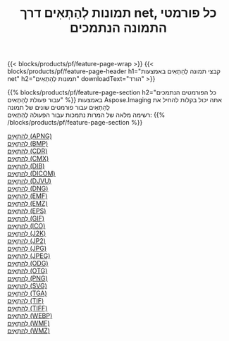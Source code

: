 ﻿---
title: תמונות לְהַתְאִים דרך net, כל פורמטי התמונה הנתמכים 
weight: 3920
url: /he/net/adjust 
lang: he
langdirlevel: 2
locales: zh-hans,ja,it,ru,de,es,fr,nl,id,lt,pl,pt,vi,tr,ko,zh-hant,ar,hi,th,sv,cs,uk,he
description: באמצעות Aspose.Imaging תוכל בקלות לְהַתְאִים תמונות באמצעות net
---

{{< blocks/products/pf/feature-page-wrap >}}
{{< blocks/products/pf/feature-page-header h1="קבצי תמונה לְהַתְאִים באמצעות net" h2="תמונות לְהַתְאִים" downloadText="הורד" >}}


{{% blocks/products/pf/feature-page-section  h2="כל הפורמטים הנתמכים עבור פעולת לְהַתְאִים" %}}
באמצעות Aspose.Imaging אתה יכול בקלות להחיל את לְהַתְאִים עבור פורמטים שונים של תמונה
<br/>
רשימה מלאה של המרות נתמכות עבור הפעולה לְהַתְאִים:
{{% /blocks/products/pf/feature-page-section %}}
<div class="container-fluid productfamilypage bg-gray">
    <div class="convertypes bg-gray agp-content section">
        <div class="container">
		<div class="row other-converters">
		    <div class='col-md-2 other-converter remove-lp remove-rp'><a href="/imaging/he/net/adjust/apng" >לְהַתְאִים (APNG)</a></div><div class='col-md-2 other-converter remove-lp remove-rp'><a href="/imaging/he/net/adjust/bmp" >לְהַתְאִים (BMP)</a></div><div class='col-md-2 other-converter remove-lp remove-rp'><a href="/imaging/he/net/adjust/cdr" >לְהַתְאִים (CDR)</a></div><div class='col-md-2 other-converter remove-lp remove-rp'><a href="/imaging/he/net/adjust/cmx" >לְהַתְאִים (CMX)</a></div><div class='col-md-2 other-converter remove-lp remove-rp'><a href="/imaging/he/net/adjust/dib" >לְהַתְאִים (DIB)</a></div><div class='col-md-2 other-converter remove-lp remove-rp'><a href="/imaging/he/net/adjust/dicom" >לְהַתְאִים (DICOM)</a></div><div class='col-md-2 other-converter remove-lp remove-rp'><a href="/imaging/he/net/adjust/djvu" >לְהַתְאִים (DJVU)</a></div><div class='col-md-2 other-converter remove-lp remove-rp'><a href="/imaging/he/net/adjust/dng" >לְהַתְאִים (DNG)</a></div><div class='col-md-2 other-converter remove-lp remove-rp'><a href="/imaging/he/net/adjust/emf" >לְהַתְאִים (EMF)</a></div><div class='col-md-2 other-converter remove-lp remove-rp'><a href="/imaging/he/net/adjust/emz" >לְהַתְאִים (EMZ)</a></div><div class='col-md-2 other-converter remove-lp remove-rp'><a href="/imaging/he/net/adjust/eps" >לְהַתְאִים (EPS)</a></div><div class='col-md-2 other-converter remove-lp remove-rp'><a href="/imaging/he/net/adjust/gif" >לְהַתְאִים (GIF)</a></div><div class='col-md-2 other-converter remove-lp remove-rp'><a href="/imaging/he/net/adjust/ico" >לְהַתְאִים (ICO)</a></div><div class='col-md-2 other-converter remove-lp remove-rp'><a href="/imaging/he/net/adjust/j2k" >לְהַתְאִים (J2K)</a></div><div class='col-md-2 other-converter remove-lp remove-rp'><a href="/imaging/he/net/adjust/jp2" >לְהַתְאִים (JP2)</a></div><div class='col-md-2 other-converter remove-lp remove-rp'><a href="/imaging/he/net/adjust/jpg" >לְהַתְאִים (JPG)</a></div><div class='col-md-2 other-converter remove-lp remove-rp'><a href="/imaging/he/net/adjust/jpeg" >לְהַתְאִים (JPEG)</a></div><div class='col-md-2 other-converter remove-lp remove-rp'><a href="/imaging/he/net/adjust/odg" >לְהַתְאִים (ODG)</a></div><div class='col-md-2 other-converter remove-lp remove-rp'><a href="/imaging/he/net/adjust/otg" >לְהַתְאִים (OTG)</a></div><div class='col-md-2 other-converter remove-lp remove-rp'><a href="/imaging/he/net/adjust/png" >לְהַתְאִים (PNG)</a></div><div class='col-md-2 other-converter remove-lp remove-rp'><a href="/imaging/he/net/adjust/svg" >לְהַתְאִים (SVG)</a></div><div class='col-md-2 other-converter remove-lp remove-rp'><a href="/imaging/he/net/adjust/tga" >לְהַתְאִים (TGA)</a></div><div class='col-md-2 other-converter remove-lp remove-rp'><a href="/imaging/he/net/adjust/tif" >לְהַתְאִים (TIF)</a></div><div class='col-md-2 other-converter remove-lp remove-rp'><a href="/imaging/he/net/adjust/tiff" >לְהַתְאִים (TIFF)</a></div><div class='col-md-2 other-converter remove-lp remove-rp'><a href="/imaging/he/net/adjust/webp" >לְהַתְאִים (WEBP)</a></div><div class='col-md-2 other-converter remove-lp remove-rp'><a href="/imaging/he/net/adjust/wmf" >לְהַתְאִים (WMF)</a></div><div class='col-md-2 other-converter remove-lp remove-rp'><a href="/imaging/he/net/adjust/wmz" >לְהַתְאִים (WMZ)</a></div>
                </div>
        </div>
    </div>
</div>
<br/>
